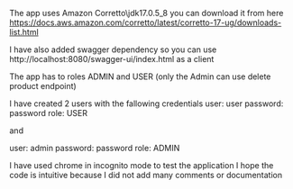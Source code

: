 The app uses Amazon Corretto\jdk17.0.5_8 you can download it from here
https://docs.aws.amazon.com/corretto/latest/corretto-17-ug/downloads-list.html

I have also added swagger dependency so you can use http://localhost:8080/swagger-ui/index.html as a client 

The app has to roles ADMIN and USER (only the Admin can use delete product endpoint)

I have created 2 users with the fallowing credentials
user: user
password: password 
role: USER

and 

user: admin
password: password
role: ADMIN

I have used chrome in incognito mode to test the application 
I hope the code is intuitive because I did not add many comments or documentation 
